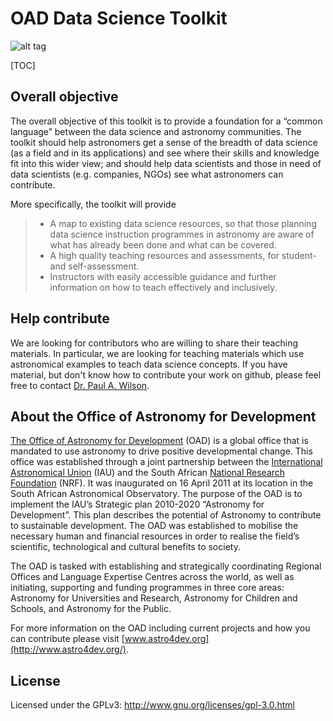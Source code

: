 OAD Data Science Toolkit
===================

![alt tag](https://img.shields.io/badge/Status-Heavy%20Development-red.svg?style=flat)

[TOC]

## Overall objective 
The overall objective of this toolkit is to provide a foundation for a “common language” between the data science and astronomy communities. The toolkit should help astronomers get a sense of the breadth of data science (as a field and in its applications) and see where their skills and knowledge fit into this wider view; and should help data scientists and those in need of data scientists (e.g. companies, NGOs)  see what astronomers can contribute.

More specifically, the toolkit will provide

> - A map to existing data science resources, so that those planning data science instruction programmes in astronomy are aware of what has already been done and what can be covered.
> - A high quality teaching resources and assessments, for student- and self-assessment.
> - Instructors with easily accessible guidance and further information on how to teach effectively and inclusively.

## <i class="icon-upload"></i> Help contribute
We are looking for contributors who are willing to share their teaching materials. In particular, we are looking for teaching materials which use astronomical examples to teach data science concepts. If you have material, but don't know how to contribute your work on github, please feel free to contact [Dr. Paul A. Wilson](https://www.paulanthonywilson.com/contact/).

## About the Office of Astronomy for Development
[The Office of Astronomy for Development](http://www.astro4dev.org/) (OAD) is a global office that is mandated to use astronomy to drive positive developmental change. This office was established through a joint partnership between the [International Astronomical Union]([www.astro4dev.org]) (IAU) and the South African [National Research Foundation](http://www.nrf.ac.za/) (NRF). It was inaugurated on 16 April 2011 at its location in the South African Astronomical Observatory. The purpose of the OAD is to implement the IAU’s Strategic plan 2010-2020 “Astronomy for Development”. This plan describes the potential of Astronomy to contribute to sustainable development. The OAD was established to mobilise the necessary human and financial resources in order to realise the field’s scientific, technological and cultural benefits to society.

The OAD is tasked with establishing and strategically coordinating Regional Offices and Language Expertise Centres across the world, as well as initiating, supporting and funding programmes in three core areas: Astronomy for Universities and Research, Astronomy for Children and Schools, and Astronomy for the Public.

For more information on the OAD including current projects and how you can contribute please visit [www.astro4dev.org](http://www.astro4dev.org/).

## License
Licensed under the GPLv3: http://www.gnu.org/licenses/gpl-3.0.html